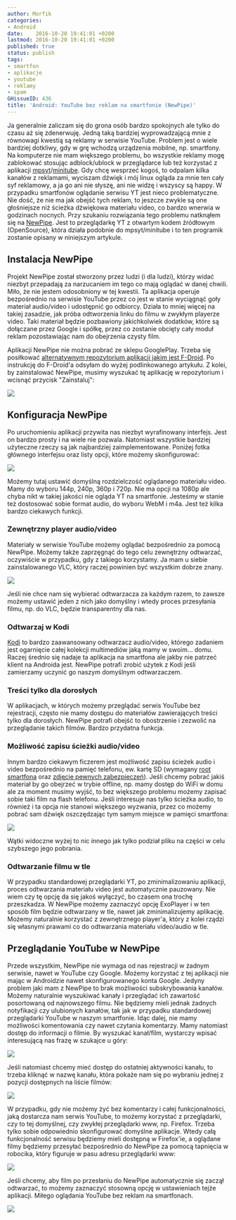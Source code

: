 ```yaml
---
author: Morfik
categories:
- Android
date:    2016-10-20 19:41:01 +0200
lastmod: 2016-10-20 19:41:01 +0200
published: true
status: publish
tags:
- smartfon
- aplikacje
- youtube
- reklamy
- spam
GHissueID: 436
title: 'Android: YouTube bez reklam na smartfonie (NewPipe)'
---
```


Ja generalnie zaliczam się do grona osób bardzo spokojnych ale tylko do czasu aż się zdenerwuję.
Jedną taką bardziej wyprowadzającą mnie z równowagi kwestią są reklamy w serwisie YouTube. Problem
jest o wiele bardziej dotkliwy, gdy w grę wchodzą urządzenia mobilne, np. smartfony. Na komputerze
nie mam większego problemu, bo wszystkie reklamy mogę zablokować stosując adblock/ublock w
przeglądarce lub też korzystać z aplikacji [mpsyt][1]/[minitube][2]. Gdy chcę wesprzeć kogoś, to
odpalam kilka kanałów z reklamami, wyciszam dźwięk i mój linux ogląda za mnie ten cały syf
reklamowy, a ja go ani nie słyszę, ani nie widzę i wszyscy są happy. W przypadku smartfonów
oglądanie serwisu YT jest nieco problematyczne. Nie dość, że nie ma jak obejść tych reklam, to
jeszcze zwykle są one głośniejsze niż ścieżka dźwiękowa materiału video, co bardzo wnerwia w
godzinach nocnych. Przy szukaniu rozwiązania tego problemu natknąłem się na [NewPipe][3]. Jest to
przeglądarkę YT z otwartym kodem źródłowym (OpenSource), która działa podobnie do mpsyt/minitube i
to ten programik zostanie opisany w niniejszym artykule.

<!--more-->
## Instalacja NewPipe

Projekt NewPipe został stworzony przez ludzi (i dla ludzi), którzy widać niezbyt przepadają za
narzucaniem im tego co mają oglądać w danej chwili. Miło, że nie jestem odosobniony w tej kwestii.
Ta aplikacja operuje bezpośrednio na serwisie YouTube przez co jest w stanie wyciągnąć goły materiał
audio/video i udostępnić go odbiorcy. Działa to mniej więcej na takiej zasadzie, jak próba
odtworzenia linku do filmu w zwykłym playerze video. Taki materiał będzie pozbawiony jakichkolwiek
dodatków, które są dołączane przez Google i spółkę, przez co zostanie obcięty cały moduł reklam
pozostawiając nam do obejrzenia czysty film.

Aplikacji NewPipe nie można pobrać ze sklepu GooglePlay. Trzeba się posiłkować [alternatywnym
repozytorium aplikacji jakim jest F-Droid][4]. Po instrukcję do F-Droid'a odsyłam do wyżej
podlinkowanego artykułu. Z kolei, by zainstalować NewPipe, musimy wyszukać tę aplikację w
repozytorium i wcisnąć przycisk "Zainstaluj":

![](/img/2016/10/1.newpipe-instalacja-f-droid.png#huge)

## Konfiguracja NewPipe

Po uruchomieniu aplikacji przywita nas niezbyt wyrafinowany interfejs. Jest on bardzo prosty i na
wiele nie pozwala. Natomiast wszystkie bardziej użyteczne rzeczy są jak najbardziej
zaimplementowane. Poniżej fotka głównego interfejsu oraz listy opcji, które możemy skonfigurować:

![](/img/2016/10/2.newpipe-interfejs-opcje.png#huge)

Możemy tutaj ustawić domyślną rozdzielczość oglądanego materiału video. Mamy do wyboru 144p, 240p,
360p i 720p. Nie ma opcji na 1080p ale chyba nikt w takiej jakości nie ogląda YT na smartfonie.
Jesteśmy w stanie też dostosować sobie format audio, do wyboru WebM i m4a. Jest też kilka bardzo
ciekawych funkcji.

### Zewnętrzny player audio/video

Materiały w serwisie YouTube możemy oglądać bezpośrednio za pomocą NewPipe. Możemy także zaprzęgnąć
do tego celu zewnętrzny odtwarzać, oczywiście w przypadku, gdy z takiego korzystamy. Ja mam u siebie
zainstalowanego VLC, który raczej powinien być wszystkim dobrze znany.

![](/img/2016/10/3.newpipe-zewnetrzny-odtwarzacz-video.png#medium)

Jeśli nie chce nam się wybierać odtwarzacza za każdym razem, to zawsze możemy ustawić jeden z nich
jako domyślny i wtedy proces przesyłania filmu, np. do VLC, będzie transparentny dla nas.

### Odtwarzaj w Kodi

[Kodi][5] to bardzo zaawansowany odtwarzacz audio/video, którego zadaniem jest ogarnięcie całej
kolekcji multimediów jaką mamy w swoim... domu. Raczej średnio się nadaje ta aplikacja na smartfona
ale jakby nie patrzeć klient na Androida jest. NewPipe potrafi zrobić użytek z Kodi jeśli zamierzamy
uczynić go naszym domyślnym odtwarzaczem.

### Treści tylko dla dorosłych

W aplikacjach, w których możemy przeglądać serwis YouTube bez rejestracji, często nie mamy dostępu
do materiałów zawierających treści tylko dla dorosłych. NewPipe potrafi obejść to obostrzenie i
zezwolić na przeglądanie takich filmów. Bardzo przydatna funkcja.

### Możliwość zapisu ścieżki audio/video

Innym bardzo ciekawym ficzerem jest możliwość zapisu ścieżek audio i video bezpośrednio na pamięć
telefonu, ew. kartę SD (wymagany [root smartfona][6] oraz [zdjęcie pewnych zabezpieczeń][7]).
Jeśli chcemy pobrać jakiś materiał by go obejrzeć w trybie offline, np. mamy dostęp do WiFi w domu
ale za moment musimy wyjść, to bez większego problemu możemy zapisać sobie taki film na flash
telefonu. Jeśli interesuje nas tylko ścieżka audio, to również i ta opcja nie stanowi większego
wyzwania, przez co możemy pobrać sam dźwięk oszczędzając tym samym miejsce w pamięci smartfona:

![](/img/2016/10/4.newpipe-pobieranie-audio-video.png#big)

Wątki widoczne wyżej to nic innego jak tylko podział pliku na części w celu szybszego jego pobrania.

### Odtwarzanie filmu w tle

W przypadku standardowej przeglądarki YT, po zminimalizowaniu aplikacji, proces odtwarzania
materiału video jest automatycznie pauzowany. Nie wiem czy tę opcję da się jakoś wyłączyć, bo
czasem ona trochę przeszkadza. W NewPipe możemy zaznaczyć opcję ExoPlayer i w ten sposób film będzie
odtwarzany w tle, nawet jak zminimalizujemy aplikację. Możemy naturalnie korzystać z zewnętrznego
player'a, który z kolei rządzi się własnymi prawami co do odtwarzania materiału video/audio w tle.

## Przeglądanie YouTube w NewPipe

Przede wszystkim, NewPipe nie wymaga od nas rejestracji w żadnym serwisie, nawet w YouTube czy
Google. Możemy korzystać z tej aplikacji nie mając w Androidzie nawet skonfigurowanego konta Google.
Jedyny problem jaki mam z NewPipe to brak możliwości subskrybowania kanałów. Możemy naturalnie
wyszukiwać kanały i przeglądać ich zawartość posortowaną od najnowszego filmu. Nie będziemy mieli
jednak żadnych notyfikacji czy ulubionych kanałów, tak jak w przypadku standardowej przeglądarki
YouTube w naszym smartfonie. Idąc dalej, nie mamy możliwości komentowania czy nawet czytania
komentarzy. Mamy natomiast dostęp do informacji o filmie. By wyszukać kanał/film, wystarczy wpisać
interesującą nas frazę w szukajce u góry:

![](/img/2016/10/5.newpipe-funkcjonalnosc-youtube.png#big)

Jeśli natomiast chcemy mieć dostęp do ostatniej aktywności kanału, to trzeba kliknąć w nazwę kanału,
która pokaże nam się po wybraniu jednej z pozycji dostępnych na liście filmów:

![](/img/2016/10/6.newpipe-funkcjonalnosc-youtube.png#medium)

W przypadku, gdy nie możemy żyć bez komentarzy i całej funkcjonalności, jaką dostarcza nam serwis
YouTube, to możemy korzystać z przeglądarki, czy to tej domyślnej, czy zwykłej przeglądarki www, np.
Firefox. Trzeba tylko sobie odpowiednio skonfigurować domyślne aplikacje. Wtedy całą funkcjonalność
serwisu będziemy mieli dostępną w Firefox'ie, a oglądane filmy będziemy przesyłać bezpośrednio do
NewPipe za pomocą tapnięcia w robocika, który figuruje w pasu adresu przeglądarki www:

![](/img/2016/10/7.newpipe-youtube-firefox.png#medium)

Jeśli chcemy, aby film po przesłaniu do NewPipe automatycznie się zaczął odtwarzać, to możemy
zaznaczyć stosowną opcję w ustawieniach tejże aplikacji. Miłego oglądania YouTube bez reklam na
smartfonach.

![](/img/2016/10/8.newpipe-youtube-bez-reklam.png#big)


[1]: https://github.com/mps-youtube/mps-youtube
[2]: http://flavio.tordini.org/minitube
[3]: https://github.com/TeamNewPipe/NewPipe
[4]: /post/android-repozytorium-aplikacji-opensource-f-droid/
[5]: https://kodi.tv/
[6]: /post/android-root-smartfona-neffos-c5-od-tp-link/
[7]: /post/android-brak-mozliwosci-zapisu-danych-na-karcie-sd-neffos-c5/
